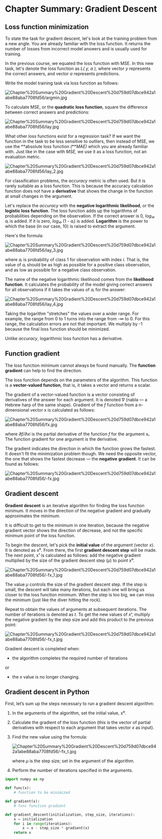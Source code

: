 # Chapter Summary: Gradient Descent

## Loss function minimization

To state the task for gradient descent, let's look at the training problem from a new angle. You are already familiar with the loss function. It returns the number of losses from incorrect model answers and is usually used for training.

In the previous course, we equated the loss function with MSE. In this new task, let's denote the loss function as *L( y, a ),* where vector *y* represents the correct answers, and vector *a* represents predictions.

Write the model training task via loss function as follows:

![Chapter%20Summary%20Gradient%20Descent%20d759d07dbce942a1abe88aba7708fd56/argmin.jpg](Chapter%20Summary%20Gradient%20Descent%20d759d07dbce942a1abe88aba7708fd56/argmin.jpg)

To calculate MSE, or the **quadratic loss function**, square the difference between correct answers and predictions:

![Chapter%20Summary%20Gradient%20Descent%20d759d07dbce942a1abe88aba7708fd56/lay.jpg](Chapter%20Summary%20Gradient%20Descent%20d759d07dbce942a1abe88aba7708fd56/lay.jpg)

What other loss functions exist for a regression task? If we want the function in the task to be less sensitive to outliers, then instead of MSE, we use the **absolute loss function (***MAE)* which you are already familiar with. Just like in the case with *MSE,* we use it as a loss function, not an evaluation metric.

![Chapter%20Summary%20Gradient%20Descent%20d759d07dbce942a1abe88aba7708fd56/lay_2.jpg](Chapter%20Summary%20Gradient%20Descent%20d759d07dbce942a1abe88aba7708fd56/lay_2.jpg)

For classification problems, the *accuracy* metric is often used. But it is rarely suitable as a loss function. This is because the accuracy calculation function does not have a **derivative** that shows the change in the function at small changes in the argument.

Let's replace the *accuracy* with the **negative logarithmic likelihood**, or the **logistic loss function**. The loss function adds up the logarithms of probabilities depending on the observation. If the correct answer is 0, *log₁₀ aᵢ* is added. If it is zero, *log₁₀* (1 - *aᵢ*) is added. **Logarithm** is the power to which the base (in our case, 10) is raised to extract the argument.

Here's the formula:

![Chapter%20Summary%20Gradient%20Descent%20d759d07dbce942a1abe88aba7708fd56/lay_3.jpg](Chapter%20Summary%20Gradient%20Descent%20d759d07dbce942a1abe88aba7708fd56/lay_3.jpg)

where *aᵢ* is probability of class 1 for observation with index *i*. That is, the value of *aᵢ* should be as high as possible for a positive class observation, and as low as possible for a negative class observation.

The name of the negative logarithmic likelihood comes from the **likelihood function**. It calculates the probability of the model giving correct answers for all observations if it takes the values of *aᵢ* for the answer:

![Chapter%20Summary%20Gradient%20Descent%20d759d07dbce942a1abe88aba7708fd56/lay_4.jpg](Chapter%20Summary%20Gradient%20Descent%20d759d07dbce942a1abe88aba7708fd56/lay_4.jpg)

Taking the logarithm "stretches" the values over a wider range. For example, the range from 0 to 1 turns into the range from -∞ to 0. For this range, the calculation errors are not that important. We multiply by -1 because the final loss function should be minimized.

Unlike *accuracy*, logarithmic loss function has a derivative.

## Function gradient

The loss function minimum cannot always be found manually. The **function gradient** can help to find the direction.

The loss function depends on the parameters of the algorithm. This function is a **vector-valued function**, that is, it takes a vector and returns a scalar.

The gradient of a vector-valued function is a vector consisting of derivatives of the answer for each argument. It is denoted ∇ (nabla — a Hebrew harp of the same shape). Gradient of the *f* function from a n-dimensional vector x is calculated as follows:

![Chapter%20Summary%20Gradient%20Descent%20d759d07dbce942a1abe88aba7708fd56/fx.jpg](Chapter%20Summary%20Gradient%20Descent%20d759d07dbce942a1abe88aba7708fd56/fx.jpg)

where *∂f/∂xi* is the partial derivative of the function *f* for the argument *xᵢ.* The function gradient for one argument is the derivative.

The gradient indicates the direction in which the function grows the fastest. It doesn't fit the minimization problem though. We need the opposite vector, the one that shows the fastest decrease — the **negative** **gradient**. It can be found as follows:

![Chapter%20Summary%20Gradient%20Descent%20d759d07dbce942a1abe88aba7708fd56/-fx.jpg](Chapter%20Summary%20Gradient%20Descent%20d759d07dbce942a1abe88aba7708fd56/-fx.jpg)

## Gradient descent

**Gradient descent** is an iterative algorithm for finding the loss function minimum. It moves in the direction of the negative gradient and gradually approximates the minimum.

It is difficult to get to the minimum in one iteration, because the negative gradient vector shows the direction of decrease, and not the specific minimum point of the loss function.

To begin the descent, let's pick the **initial value** of the argument (vector *x*). It is denoted as x⁰. From there, the first **gradient descent step** will be made. The next point, x¹ is calculated as follows: add the negative gradient multiplied by the size of the gradient descent step (*μ*) to point x⁰.

![Chapter%20Summary%20Gradient%20Descent%20d759d07dbce942a1abe88aba7708fd56/-fx_1.jpg](Chapter%20Summary%20Gradient%20Descent%20d759d07dbce942a1abe88aba7708fd56/-fx_1.jpg)

The value *μ* controls the size of the gradient descent step. If the step is small, the descent will take many iterations, but each one will bring us closer to the loss function minimum. When the step is too big, we can miss the minimum (just like the diver hitting the rock).

Repeat to obtain the values of arguments at subsequent iterations. The number of iterations is denoted as *t*. To get the new values of *xᵗ*, multiply the negative gradient by the step size and add this product to the previous point:

![Chapter%20Summary%20Gradient%20Descent%20d759d07dbce942a1abe88aba7708fd56/-fx_t.jpg](Chapter%20Summary%20Gradient%20Descent%20d759d07dbce942a1abe88aba7708fd56/-fx_t.jpg)

Gradient descent is completed when:

- the algorithm completes the required number of iterations

or

- the *x* value is no longer changing.

## Gradient descent in Python

First, let’s sum up the steps necessary to run a gradient descent algorithm:

1. In the arguments of the algorithm, set the initial value, x⁰.
2. Calculate the gradient of the loss function (this is the vector of partial derivatives with respect to each argument that takes vector *x* as input).
3. Find the new value using the formula:

    ![Chapter%20Summary%20Gradient%20Descent%20d759d07dbce942a1abe88aba7708fd56/-fx_t.jpg](Chapter%20Summary%20Gradient%20Descent%20d759d07dbce942a1abe88aba7708fd56/-fx_t.jpg)

    where *μ* is the step size; set in the argument of the algorithm.

4. Perform the number of iterations specified in the arguments.

```python
import numpy as np

def func(x):
    # function to be minimized

def gradient(x):
    # func function gradient

def gradient_descent(initialization, step_size, iterations):
    x = initialization
    for i in range(iterations):
        x = x - step_size * gradient(x)
    return x
```
